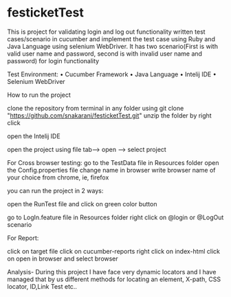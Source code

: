 # festicketTest

This is project for validating login and log out functionality written test cases/scenario in cucumber and implement the test case using Ruby and Java Language using selenium WebDriver. It has two scenario(First is with valid user name and password, second is with invalid user name and password) for login functionality

Test Environment: •	Cucumber Framework •	Java Language •	Intelij IDE •	Selenium WebDriver

How to run the project

clone the repository from terminal in any folder using git clone "https://github.com/snakarani/festicketTest.git"
unzip the folder by right click

open the Intelij IDE

open the project using file tab--> open --> select project

For Cross browser testing: go to the TestData file in Resources folder open the Config.properties file change name in browser write browser name of your choice from chrome, ie, firefox

you can run the project in 2 ways:

open the RunTest file and click on green color button

go to LogIn.feature file in Resources folder right click on @login or @LogOut scenario

For Report:

click on target file click on cucumber-reports right click on index-html click on open in browser and select browser


Analysis-
During this project I have face very dynamic locators and I have managed that by us different methods for locating an element, X-path, CSS locator, ID,Link Test etc..
